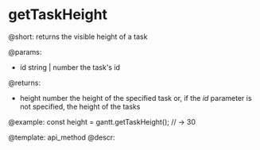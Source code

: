 getTaskHeight
=============

@short:
	returns the visible height of a task

@params:
* id	string | number	the task's id

@returns:
- height	number	 the height of the specified task or, if the <i>id</i> parameter is not specified, the height of the tasks


@example:
const height = gantt.getTaskHeight(); // -> 30

@template:	api_method
@descr:

